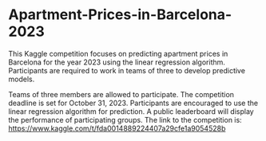 # Apartment-Prices-in-Barcelona-2023

This Kaggle competition focuses on predicting apartment prices in Barcelona for the year 2023 using the linear regression algorithm. Participants are required to work in teams of three to develop predictive models.

Teams of three members are allowed to participate.
The competition deadline is set for October 31, 2023.
Participants are encouraged to use the linear regression algorithm for prediction.
A public leaderboard will display the performance of participating groups.
The link to the competition is: https://www.kaggle.com/t/fda0014889224407a29cfe1a9054528b
